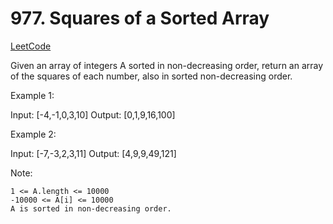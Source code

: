 # 977. Squares of a Sorted Array

[LeetCode](https://leetcode.com/problems/squares-of-a-sorted-array/)

Given an array of integers A sorted in non-decreasing order, return an array of the squares of each number, also in sorted non-decreasing order.



Example 1:

Input: [-4,-1,0,3,10]
Output: [0,1,9,16,100]

Example 2:

Input: [-7,-3,2,3,11]
Output: [4,9,9,49,121]



Note:

    1 <= A.length <= 10000
    -10000 <= A[i] <= 10000
    A is sorted in non-decreasing order.
